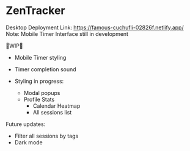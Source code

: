 # ZenTracker
Desktop Deployment Link: https://famous-cuchufli-02826f.netlify.app/
Note: Mobile Timer Interface still in development

🚧WIP🚧
- Mobile Timer styling
- Timer completion sound

- Styling in progress:
  - Modal popups
  - Profile Stats
    - Calendar Heatmap
    - All sessions list

Future updates:
- Filter all sessions by tags
- Dark mode

